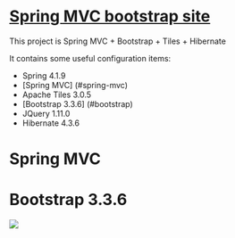 [Spring MVC bootstrap site](http://mytomcatapp2-kupets.rhcloud.com/mvc/messages)
==========================

This project is Spring MVC + Bootstrap + Tiles + Hibernate

It contains some useful configuration items:
- Spring 4.1.9
- [Spring MVC] (#spring-mvc)
- Apache Tiles 3.0.5
- [Bootstrap 3.3.6] (#bootstrap)
- JQuery 1.11.0
- Hibernate 4.3.6

# Spring MVC

# Bootstrap 3.3.6

![](https://github.com/Kupets/spring-mvc-crud/blob/master/src/main/resources/img/messages.png)



